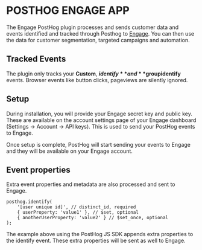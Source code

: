 # POSTHOG ENGAGE APP

The Engage PostHog plugin processes and sends customer data and events identified and tracked through Posthog to [Engage](https://engage.so). You can then use the data for customer segmentation, targeted campaigns and automation.

## Tracked Events

The plugin only tracks your **Custom**, **$identify** and **$groupidentify** events. Browser events like button clicks, pageviews are silently ignored.

## Setup

During installation, you will provide your Engage secret key and public key. These are available on the account settings page of your Engage dashboard (Settings -> Account -> API keys). This is used to send your PostHog events to Engage.

Once setup is complete, PostHog will start sending your events to Engage and they will be available on your Engage account.

## Event properties

Extra event properties and metadata are also processed and sent to Engage.

```
posthog.identify(
    '[user unique id]', // distinct_id, required
    { userProperty: 'value1' }, // $set, optional
    { anotherUserProperty: 'value2' } // $set_once, optional
);
```

The example above using the PostHog JS SDK appends extra properties to the identify event. These extra properties will be sent as well to Engage.
